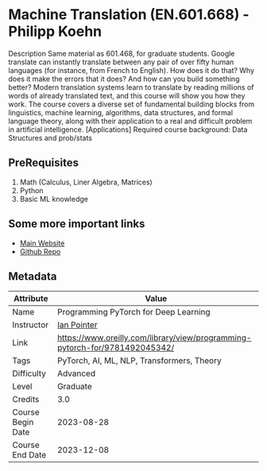 # Machine Translation (EN.601.668) - Philipp Koehn

Description
Same material as 601.468, for graduate students. Google translate can instantly translate between any pair of over fifty human languages (for instance, from French to English). How does it do that? Why does it make the errors that it does? And how can you build something better? Modern translation systems learn to translate by reading millions of words of already translated text, and this course will show you how they work. The course covers a diverse set of fundamental building blocks from linguistics, machine learning, algorithms, data structures, and formal language theory, along with their application to a real and difficult problem in artificial intelligence. [Applications] Required course background: Data Structures and prob/stats

## PreRequisites

1. Math (Calculus, Liner Algebra, Matrices)
2. Python
3. Basic ML knowledge

## Some more important links

- [Main Website]()
- [Github Repo](https://github.com/falloutdurham/beginners-pytorch-deep-learning)

## Metadata

| Attribute | Value |
|----|----|
| Name | Programming PyTorch for Deep Learning |
| Instructor | [Ian Pointer](https://www.linkedin.com/in/ian-pointer-5058a716/) |
| Link | <https://www.oreilly.com/library/view/programming-pytorch-for/9781492045342/>  |
| Tags | PyTorch, AI, ML, NLP, Transformers, Theory |
| Difficulty | Advanced |
| Level | Graduate |
| Credits | 3.0 |
| Course Begin Date | 2023-08-28 |
| Course End Date | 2023-12-08 |
